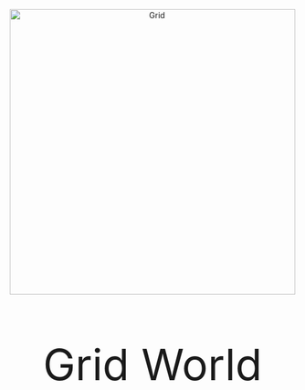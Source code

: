 <p align="center">
  <img src="https://raw.githubusercontent.com/AlexisRodriguezCS/GridWord/main/Images/Grid.jpg" alt="Grid" style="display:block;margin:auto;" height="500">
</p>
<p style="font-size: 76px;" align="center">Grid World</p>
